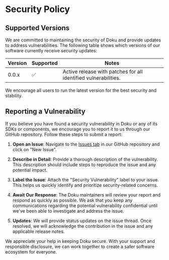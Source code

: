 # Security Policy

## Supported Versions

We are committed to maintaining the security of Doku and provide updates to address vulnerabilities. The following table shows which versions of our software currently receive security updates:

| Version | Supported          | Notes                                                       |
|---------|--------------------|-------------------------------------------------------------|
| 0.0.x   | :white_check_mark: | Active release with patches for all identified vulnerabilities. |

We encourage all users to run the latest version for the best security and stability.

## Reporting a Vulnerability

If you believe you have found a security vulnerability in Doku or any of its SDKs or components, we encourage you to report it to us through our GitHub repository. Follow these steps to submit a report:

1. **Open an Issue**: Navigate to the [Issues tab](https://github.com/dokulabs/doku/issues) in our GitHub repository and click on "New Issue".

2. **Describe in Detail**: Provide a thorough description of the vulnerability. This description should include steps to reproduce the issue and any potential impact.

3. **Label the Issue**: Attach the "Security Vulnerability" label to your issue. This helps us quickly identify and prioritize security-related concerns.

4. **Await Our Response**: The Doku maintainers will review your report and respond as quickly as possible. We ask that you keep any communications regarding the potential vulnerability confidential until we've been able to investigate and address the issue.

5. **Updates**: We will provide status updates on the issue thread. Once resolved, we will acknowledge the contribution in the issue and any applicable release notes.

We appreciate your help in keeping Doku secure. With your support and responsible disclosure, we can work together to create a safer software ecosystem for everyone.
